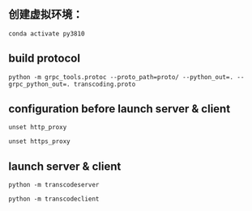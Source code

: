## 创建虚拟环境：

`conda activate py3810`

## build protocol

`python -m grpc_tools.protoc --proto_path=proto/ --python_out=. --grpc_python_out=. transcoding.proto `

## configuration before launch server & client

`unset http_proxy`

`unset https_proxy`

## launch server & client

`python -m transcodeserver`

`python -m transcodeclient`
